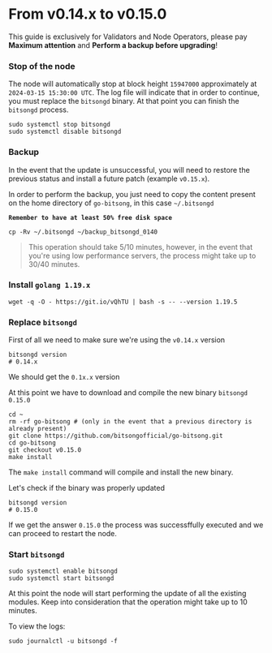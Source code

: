 # From v0.14.x to v0.15.0

This guide is exclusively for Validators and Node Operators, please pay **Maximum attention** and **Perform a backup before upgrading**!

### Stop of the node

The node will automatically stop at block height `15947000` approximately at `2024-03-15 15:30:00 UTC`. The log file will indicate that in order to continue, you must replace the `bitsongd` binary. At that point you can finish the `bitsongd` process.

```
sudo systemctl stop bitsongd
sudo systemctl disable bitsongd
```

### Backup

In the event that the update is unsuccessful, you will need to restore the previous status and install a future patch (example `v0.15.x`).

In order to perform the backup, you just need to copy the content present on the home directory of `go-bitsong`, in this case `~/.bitsongd`

**`Remember to have at least 50% free disk space`**

```
cp -Rv ~/.bitsongd ~/backup_bitsongd_0140
```

> This operation should take 5/10 minutes, however, in the event that you're using low performance servers, the process might take up to 30/40 minutes.

### Install `golang 1.19.x`

```
wget -q -O - https://git.io/vQhTU | bash -s -- --version 1.19.5
```

### Replace `bitsongd`

First of all we need to make sure we're using the `v0.14.x` version

```
bitsongd version
# 0.14.x
```

We should get the `0.1x.x` version

At this point we have to download and compile the new binary `bitsongd 0.15.0`

```
cd ~
rm -rf go-bitsong # (only in the event that a previous directory is already present)
git clone https://github.com/bitsongofficial/go-bitsong.git
cd go-bitsong
git checkout v0.15.0
make install
```

The `make install` command will compile and install the new binary.

Let's check if the binary was properly updated

```
bitsongd version
# 0.15.0
```

If we get the answer `0.15.0` the process was successffully executed and we can proceed to restart the node.

### Start `bitsongd`

```
sudo systemctl enable bitsongd
sudo systemctl start bitsongd
```

At this point the node will start performing the update of all the existing modules. Keep into consideration that the operation might take up to 10 minutes.

To view the logs:

```
sudo journalctl -u bitsongd -f
```
